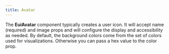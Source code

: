 ```yaml
---
title: Avatar
---
```


<EuiSpacer/>
<EuiPageHeader @pageTitle="Avatar"/>
<EuiHorizontalRule />
<EuiText>

  <p>

The <strong>EuiAvatar</strong> component typically creates a user icon. It will accept <EuiCode>name</EuiCode> (required) and <EuiCode>image</EuiCode> props and will configure the display and accessibility as needed. By default, the background colors come from the set of colors used for visualizations. Otherwise you can pass a hex value to the <EuiCode>color</EuiCode> prop.

  </p>
</EuiText>

